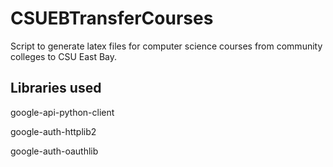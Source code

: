 # CSUEBTransferCourses
Script to generate latex files for computer science courses from community colleges to CSU East Bay.

## Libraries used

google-api-python-client

google-auth-httplib2

google-auth-oauthlib
